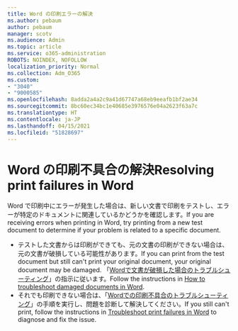 ```yaml
---
title: Word の印刷エラーの解決
ms.author: pebaum
author: pebaum
manager: scotv
ms.audience: Admin
ms.topic: article
ms.service: o365-administration
ROBOTS: NOINDEX, NOFOLLOW
localization_priority: Normal
ms.collection: Adm_O365
ms.custom:
- "3040"
- "9000585"
ms.openlocfilehash: 8adda2a4a2c9a41d67747a68eb9eeafb1bf2ae34
ms.sourcegitcommit: 8bc60ec34bc1e40685e3976576e04a2623f63a7c
ms.translationtype: HT
ms.contentlocale: ja-JP
ms.lasthandoff: 04/15/2021
ms.locfileid: "51828697"
---
```

# <a name="resolving-print-failures-in-word"></a><span data-ttu-id="822b5-102">Word の印刷不具合の解決</span><span class="sxs-lookup"><span data-stu-id="822b5-102">Resolving print failures in Word</span></span>

<span data-ttu-id="822b5-103">Word で印刷中にエラーが発生した場合は、新しい文書で印刷をテストし、エラーが特定のドキュメントに関連しているかどうかを確認します。</span><span class="sxs-lookup"><span data-stu-id="822b5-103">If you are receiving errors when printing in Word, try printing from a new test document to determine if your problem is related to a specific document.</span></span>

- <span data-ttu-id="822b5-104">テストした文書からは印刷ができても、元の文書の印刷ができない場合は、元の文書が破損している可能性があります。</span><span class="sxs-lookup"><span data-stu-id="822b5-104">If you can print from the test document but still can't print your original document, your original document may be damaged.</span></span> <span data-ttu-id="822b5-105">「[Wordで文書が破損した場合のトラブルシューティング](https://docs.microsoft.com/office/troubleshoot/word/damaged-documents-in-word#update-microsoft-office-and-windows)」の指示に従います。</span><span class="sxs-lookup"><span data-stu-id="822b5-105">Follow the instructions in [How to troubleshoot damaged documents in Word](https://docs.microsoft.com/office/troubleshoot/word/damaged-documents-in-word#update-microsoft-office-and-windows).</span></span>
- <span data-ttu-id="822b5-106">それでも印刷できない場合は、「[Wordでの印刷不具合のトラブルシューティング](https://docs.microsoft.com/office/troubleshoot/word/print-failures-in-word)」の手順を実行し、問題を診断して解決してください。</span><span class="sxs-lookup"><span data-stu-id="822b5-106">If you still can't print, follow the instructions in [Troubleshoot print failures in Word](https://docs.microsoft.com/office/troubleshoot/word/print-failures-in-word) to diagnose and fix the issue.</span></span>